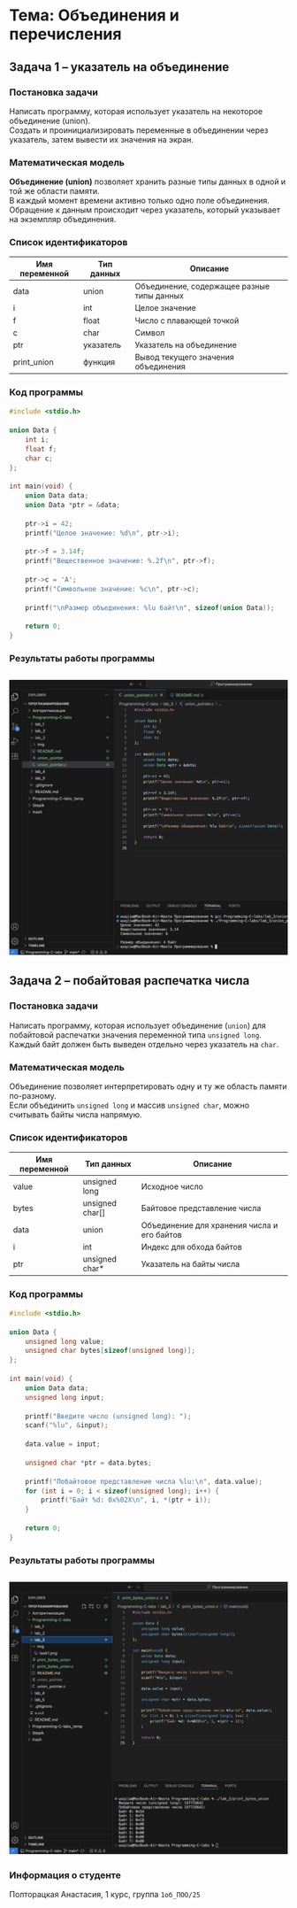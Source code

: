# Тема: Объединения и перечисления  
## Задача 1 – указатель на объединение  

### Постановка задачи  
Написать программу, которая использует указатель на некоторое объединение (union).  
Создать и проинициализировать переменные в объединении через указатель, затем вывести их значения на экран.  

### Математическая модель  
**Объединение (union)** позволяет хранить разные типы данных в одной и той же области памяти.  
В каждый момент времени активно только одно поле объединения.  
Обращение к данным происходит через указатель, который указывает на экземпляр объединения.  

### Список идентификаторов  

| Имя переменной | Тип данных | Описание |
|----------------|------------|----------|
| data           | union      | Объединение, содержащее разные типы данных |
| i              | int        | Целое значение |
| f              | float      | Число с плавающей точкой |
| c              | char       | Символ |
| ptr            | указатель  | Указатель на объединение |
| print_union    | функция    | Вывод текущего значения объединения |

### Код программы  

```c
#include <stdio.h>

union Data {
    int i;
    float f;
    char c;
};

int main(void) {
    union Data data;        
    union Data *ptr = &data; 

    ptr->i = 42;
    printf("Целое значение: %d\n", ptr->i);

    ptr->f = 3.14f;
    printf("Вещественное значение: %.2f\n", ptr->f);

    ptr->c = 'A';
    printf("Символьное значение: %c\n", ptr->c);

    printf("\nРазмер объединения: %lu байт\n", sizeof(union Data));

    return 0;
}
```

### Результаты работы программы  
![result 1](./img/task1.png)
--- 

## Задача 2 – побайтовая распечатка числа  

### Постановка задачи  
Написать программу, которая использует объединение (`union`) для побайтовой распечатки значения переменной типа `unsigned long`.  
Каждый байт должен быть выведен отдельно через указатель на `char`.  

### Математическая модель  
Объединение позволяет интерпретировать одну и ту же область памяти по-разному.  
Если объединить `unsigned long` и массив `unsigned char`, можно считывать байты числа напрямую.  

### Список идентификаторов  

| Имя переменной | Тип данных            | Описание |
|----------------|-----------------------|----------|
| value          | unsigned long         | Исходное число |
| bytes          | unsigned char[]       | Байтовое представление числа |
| data           | union                 | Объединение для хранения числа и его байтов |
| i              | int                   | Индекс для обхода байтов |
| ptr            | unsigned char*        | Указатель на байты числа |

### Код программы  

```c
#include <stdio.h>

union Data {
    unsigned long value;
    unsigned char bytes[sizeof(unsigned long)];
};

int main(void) {
    union Data data;
    unsigned long input;

    printf("Введите число (unsigned long): ");
    scanf("%lu", &input);

    data.value = input;

    unsigned char *ptr = data.bytes;

    printf("Побайтовое представление числа %lu:\n", data.value);
    for (int i = 0; i < sizeof(unsigned long); i++) {
        printf("Байт %d: 0x%02X\n", i, *(ptr + i));
    }

    return 0;
}
```

### Результаты работы программы  
![result 2](./img/task2.png)
---

### Информация о студенте  
Полторацкая Анастасия, 1 курс, группа `1об_ПОО/25`
